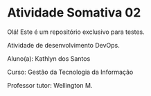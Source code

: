 # Atividade Somativa 02

Olá! Este é um repositório exclusivo para testes. 

Atividade de desenvolvimento DevOps.

Aluno(a): Kathlyn dos Santos

Curso: Gestão da Tecnologia da Informação

Professor tutor: Wellington M.
